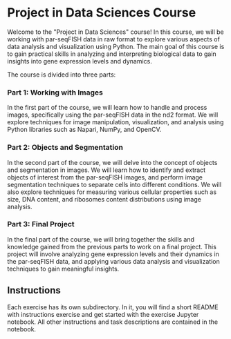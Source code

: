 # Project in Data Sciences Course

Welcome to the "Project in Data Sciences" course! In this course, we will be working with par-seqFISH data in raw format to explore various aspects of data analysis and visualization using Python. The main goal of this course is to gain practical skills in analyzing and interpreting biological data to gain insights into gene expression levels and dynamics.

The course is divided into three parts:
### Part 1: Working with Images

In the first part of the course, we will learn how to handle and process images, specifically using the par-seqFISH data in the nd2 format. We will explore techniques for image manipulation, visualization, and analysis using Python libraries such as Napari, NumPy, and OpenCV.

### Part 2: Objects and Segmentation

In the second part of the course, we will delve into the concept of objects and segmentation in images. We will learn how to identify and extract objects of interest from the par-seqFISH images, and perform image segmentation techniques to separate cells into different conditions. We will also explore techniques for measuring various cellular properties such as size, DNA content, and ribosomes content distributions using image analysis.

### Part 3: Final Project

In the final part of the course, we will bring together the skills and knowledge gained from the previous parts to work on a final project. This project will involve analyzing gene expression levels and their dynamics in the par-seqFISH data, and applying various data analysis and visualization techniques to gain meaningful insights.

## Instructions

Each exercise has its own subdirectory. In it, you will find a short README with instructions exercise and get started with the exercise Jupyter notebook. All other instructions and task descriptions are contained in the notebook.
